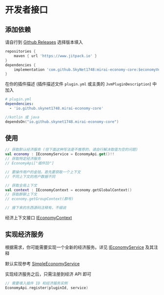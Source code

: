 # 开发者接口

## 添加依赖

请自行到 [Github Releases](https://github.com/SkyNet1748/mirai-economy-core/releases) 选择版本填入

```groovy
repositories { 
    maven { url 'https://www.jitpack.io' }
}
dependencies {
    implementation 'com.github.SkyNet1748:mirai-economy-core:$economyVersion'
}
```

在你的插件描述 (插件描述文件 `plugin.yml` 或主类的 `JvmPluginDescription`) 中加入
```yaml
# plugin.yml
dependencies:
  - 'io.github.skynet1748.mirai-economy-core'
```
```kotlin
//kotlin 或 java
dependsOn("io.github.skynet1748.mirai-economy-core")
```

## 使用

```kotlin
// 获取默认经济服务 (但下面这种写法是不推荐的，请自行解决取值为空的问题)
val economy : IEconomyService = EconomyApi.get()!!
// 获取特定经济服务
// EconomyApi["插件ID"]

// 要操作用户的金钱，首先要获取一个上下文
// 不同上下文的用户数据不同

// 获取全局上下文
val context : IEconomyContext = economy.getGlobalContext()
// 获取群聊上下文
// economy.getGroupContext(群号)

// 接下来的东西源码注释有，不细说
```
经济上下文接口 [IEconomyContext](src/main/kotlin/io/github/skynet1748/mirai/economy/IEconomyService.kt#L13-L59)

## 实现经济服务

根据需求，你可能需要实现一个全新的经济服务。详见 [IEconomyService](src/main/kotlin/io/github/skynet1748/mirai/economy/IEconomyService.kt) 及其注释

默认实现参考 [SimpleEconomyService](src/main/kotlin/io/github/skynet1748/mirai/economy/default/SimpleEconomyService.kt)

实现经济服务之后，只需注册到经济 API 即可

```kotlin
// 需要填入插件 ID 和经济服务实例
EconomyApi.register(pluginId, service)
```
